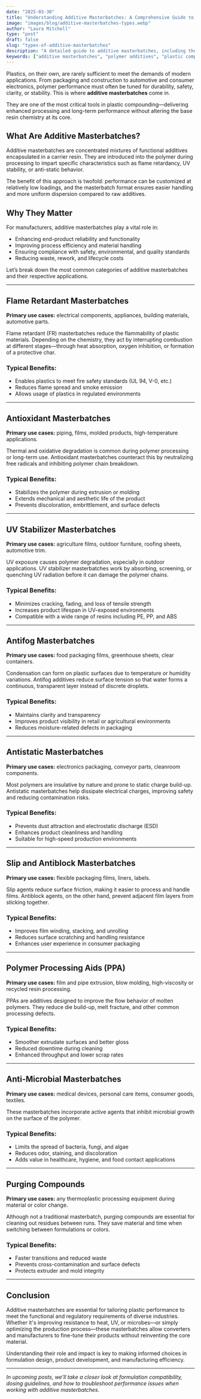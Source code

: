 ```yaml
---
date: "2025-03-30"
title: "Understanding Additive Masterbatches: A Comprehensive Guide to Types, Applications, and Performance Benefits"
image: "images/blog/additive-masterbatches-types.webp"
author: "Laura Mitchell"
type: "post"
draft: false
slug: "types-of-additive-masterbatches"
description: "A detailed guide to additive masterbatches, including their types, functional benefits, and how they enhance plastic processing and end-product performance across industries."
keywords: ["additive masterbatches", "polymer additives", "plastic compounding", "flame retardant masterbatch", "antioxidant masterbatch", "UV stabilizer", "antifog masterbatch", "antistatic additives", "slip masterbatch", "polymer processing aids"]
---
```


Plastics, on their own, are rarely sufficient to meet the demands of modern applications. From packaging and construction to automotive and consumer electronics, polymer performance must often be tuned for durability, safety, clarity, or stability. This is where **additive masterbatches** come in.

They are one of the most critical tools in plastic compounding—delivering enhanced processing and long-term performance without altering the base resin chemistry at its core.

## What Are Additive Masterbatches?

Additive masterbatches are concentrated mixtures of functional additives encapsulated in a carrier resin. They are introduced into the polymer during processing to impart specific characteristics such as flame retardancy, UV stability, or anti-static behavior.

The benefit of this approach is twofold: performance can be customized at relatively low loadings, and the masterbatch format ensures easier handling and more uniform dispersion compared to raw additives.

## Why They Matter

For manufacturers, additive masterbatches play a vital role in:

* Enhancing end-product reliability and functionality
* Improving process efficiency and material handling
* Ensuring compliance with safety, environmental, and quality standards
* Reducing waste, rework, and lifecycle costs

Let’s break down the most common categories of additive masterbatches and their respective applications.

---

## Flame Retardant Masterbatches

**Primary use cases:** electrical components, appliances, building materials, automotive parts.

Flame retardant (FR) masterbatches reduce the flammability of plastic materials. Depending on the chemistry, they act by interrupting combustion at different stages—through heat absorption, oxygen inhibition, or formation of a protective char.

### Typical Benefits:

* Enables plastics to meet fire safety standards (UL 94, V-0, etc.)
* Reduces flame spread and smoke emission
* Allows usage of plastics in regulated environments

---

## Antioxidant Masterbatches

**Primary use cases:** piping, films, molded products, high-temperature applications.

Thermal and oxidative degradation is common during polymer processing or long-term use. Antioxidant masterbatches counteract this by neutralizing free radicals and inhibiting polymer chain breakdown.

### Typical Benefits:

* Stabilizes the polymer during extrusion or molding
* Extends mechanical and aesthetic life of the product
* Prevents discoloration, embrittlement, and surface defects

---

## UV Stabilizer Masterbatches

**Primary use cases:** agriculture films, outdoor furniture, roofing sheets, automotive trim.

UV exposure causes polymer degradation, especially in outdoor applications. UV stabilizer masterbatches work by absorbing, screening, or quenching UV radiation before it can damage the polymer chains.

### Typical Benefits:

* Minimizes cracking, fading, and loss of tensile strength
* Increases product lifespan in UV-exposed environments
* Compatible with a wide range of resins including PE, PP, and ABS

---

## Antifog Masterbatches

**Primary use cases:** food packaging films, greenhouse sheets, clear containers.

Condensation can form on plastic surfaces due to temperature or humidity variations. Antifog additives reduce surface tension so that water forms a continuous, transparent layer instead of discrete droplets.

### Typical Benefits:

* Maintains clarity and transparency
* Improves product visibility in retail or agricultural environments
* Reduces moisture-related defects in packaging

---

## Antistatic Masterbatches

**Primary use cases:** electronics packaging, conveyor parts, cleanroom components.

Most polymers are insulative by nature and prone to static charge build-up. Antistatic masterbatches help dissipate electrical charges, improving safety and reducing contamination risks.

### Typical Benefits:

* Prevents dust attraction and electrostatic discharge (ESD)
* Enhances product cleanliness and handling
* Suitable for high-speed production environments

---

## Slip and Antiblock Masterbatches

**Primary use cases:** flexible packaging films, liners, labels.

Slip agents reduce surface friction, making it easier to process and handle films. Antiblock agents, on the other hand, prevent adjacent film layers from sticking together.

### Typical Benefits:

* Improves film winding, stacking, and unrolling
* Reduces surface scratching and handling resistance
* Enhances user experience in consumer packaging

---

## Polymer Processing Aids (PPA)

**Primary use cases:** film and pipe extrusion, blow molding, high-viscosity or recycled resin processing.

PPAs are additives designed to improve the flow behavior of molten polymers. They reduce die build-up, melt fracture, and other common processing defects.

### Typical Benefits:

* Smoother extrudate surfaces and better gloss
* Reduced downtime during cleaning
* Enhanced throughput and lower scrap rates

---

## Anti-Microbial Masterbatches

**Primary use cases:** medical devices, personal care items, consumer goods, textiles.

These masterbatches incorporate active agents that inhibit microbial growth on the surface of the polymer.

### Typical Benefits:

* Limits the spread of bacteria, fungi, and algae
* Reduces odor, staining, and discoloration
* Adds value in healthcare, hygiene, and food contact applications

---

## Purging Compounds

**Primary use cases:** any thermoplastic processing equipment during material or color change.

Although not a traditional masterbatch, purging compounds are essential for cleaning out residues between runs. They save material and time when switching between formulations or colors.

### Typical Benefits:

* Faster transitions and reduced waste
* Prevents cross-contamination and surface defects
* Protects extruder and mold integrity

---

## Conclusion

Additive masterbatches are essential for tailoring plastic performance to meet the functional and regulatory requirements of diverse industries. Whether it's improving resistance to heat, UV, or microbes—or simply optimizing the production process—these masterbatches allow converters and manufacturers to fine-tune their products without reinventing the core material.

Understanding their role and impact is key to making informed choices in formulation design, product development, and manufacturing efficiency.

---

*In upcoming posts, we’ll take a closer look at formulation compatibility, dosing guidelines, and how to troubleshoot performance issues when working with additive masterbatches.*
